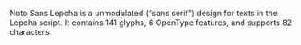 Noto Sans Lepcha is a unmodulated (“sans serif”) design for texts in the Lepcha script. It contains 141 glyphs, 6 OpenType features, and supports 82 characters.